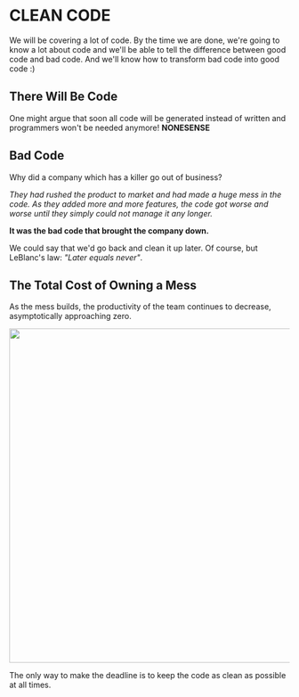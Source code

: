 # CLEAN CODE
We will be covering a lot of code. By the time we are done, we're going to know a lot about code and we'll be able to tell the difference between good code and bad code. And we'll know how to transform bad code into good code :)

## There Will Be Code
One might argue that soon all code will be generated instead of written and programmers won't be needed anymore! <b>NONESENSE</b>

## Bad Code

Why did a company which has a killer go out of business? 

_They had rushed the product to market and had made a huge mess in the code. As they added more and more features, the code got worse and worse until they simply could not manage it any longer._ 

<b>It was the bad code that brought the company down.</b>

We could say that we'd go back and clean it up later. Of course, but LeBlanc's law: _"Later equals never"_.

## The Total Cost of Owning a Mess
As the mess builds, the productivity of the team continues to decrease, asymptotically approaching zero.


<img src="https://pbs.twimg.com/media/CjM97lpXIAAaf9H.jpg" width="600"  />



The only way to make the deadline is to keep the code as clean as possible at all times.

